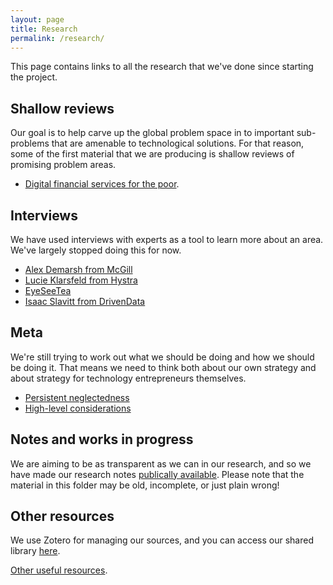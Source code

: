 ```yaml
---
layout: page
title: Research
permalink: /research/
---
```


This page contains links to all the research that we've done since starting the project.

## Shallow reviews

Our goal is to help carve up the global problem space in to important sub-problems that are amenable to technological solutions. For that reason, some of the first material that we are producing is shallow reviews of promising problem areas.

- [Digital financial services for the poor](/blog/2016/01/04/digital-financial-services-for-the-poor-shallow-overview).

## Interviews

We have used interviews with experts as a tool to learn more about an area. We've largely stopped doing this for now.

- [Alex Demarsh from McGill](/blog/2016/06/11/interview-with-alex-demarsh)
- [Lucie Klarsfeld from Hystra](/blog/2016/05/21/interview-with-hystra)
- [EyeSeeTea](/blog/2016/05/30/interview-with-eyeseetea)
- [Isaac Slavitt from DrivenData](/blog/2016/05/15/interview-with-drivendata)

## Meta

We're still trying to work out what we should be doing and how we should be doing it. That means we need to think both about our own strategy and about strategy for technology entrepreneurs themselves.

- [Persistent neglectedness](/blog/2016/04/03/persistent-neglectedness)
- [High-level considerations](/blog/2016/06/25/high-level-considerations)

## Notes and works in progress

We are aiming to be as transparent as we can in our research, and so we have made our research notes [publically available](https://drive.google.com/drive/u/0/folders/0B6jJhbNzdSRccExYV2xSZ2h3bUU). Please note that the material in this folder may be old, incomplete, or just plain wrong!

## Other resources

We use Zotero for managing our sources, and you can access our shared library [here](https://www.zotero.org/groups/goodtechnologyproject/items).

[Other useful resources](/research/resources).
